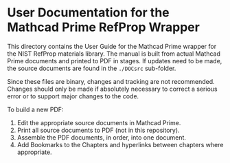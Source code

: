 # User Documentation for the Mathcad Prime RefProp Wrapper

This directory contains the User Guide for the Mathcad Prime wrapper for the NIST RefProp materials library.   The manual is built from actual Mathcad Prime documents and printed to PDF in stages.  If updates need to be made, the source documents are found in the `./DOCsrc` sub-folder.

Since these files are binary, changes and tracking are not recommended.  Changes should only be made if absolutely necessary to correct a serious error or to support major changes to the code.

To build a new PDF:

1. Edit the appropriate source documents in Mathcad Prime.
2. Print all source documents to PDF (not in this repository).
3. Assemble the PDF documents, in order, into one document.
4. Add Bookmarks to the Chapters and hyperlinks between chapters where appropriate.


